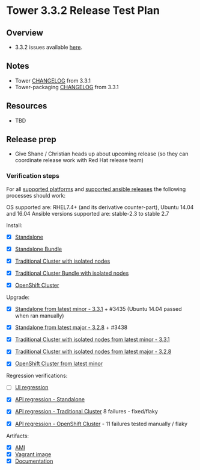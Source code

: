 # Tower 3.3.2 Release Test Plan

## Overview

* 3.3.2 issues available [here](https://github.com/ansible/tower/issues?q=is%3Aissue+milestone%3Arelease_3.3.2).


## Notes

* Tower [CHANGELOG](https://github.com/ansible/tower/compare/release_3.3.1...release_3.3.2) from 3.3.1
* Tower-packaging [CHANGELOG](https://github.com/ansible/tower-packaging/compare/release_3.3.1...release_3.3.2) from 3.3.1


## Resources

* TBD


## Release prep

- Give Shane / Christian heads up about upcoming release (so they can coordinate release work with Red Hat release team)


### Verification steps

For all [supported platforms](https://docs.ansible.com/ansible-tower/3.3.0/html/installandreference/requirements_refguide.html) and [supported ansible releases](https://access.redhat.com/articles/3382771) the following processes should work:

OS supported are: RHEL7.4+ (and its derivative counter-part), Ubuntu 14.04 and 16.04
Ansible versions supported are: stable-2.3 to stable 2.7

Install:

  * [x] [Standalone](http://jenkins.ansible.eng.rdu2.redhat.com/job/Test_Tower_Install/1167/)
  * [x] [Standalone Bundle](http://jenkins.ansible.eng.rdu2.redhat.com/job/Test_Tower_Bundle_Install/1730/)
  * [x] [Traditional Cluster with isolated nodes](http://jenkins.ansible.eng.rdu2.redhat.com/view/Tower/job/Test_Tower_Install_Cluster/1518/)
  * [x] [Traditional Cluster Bundle with isolated nodes](http://jenkins.ansible.eng.rdu2.redhat.com/view/Tower/job/qe-sandbox/job/Test_Tower_Install_Cluster_Plain/167/)
  * [x] [OpenShift Cluster](http://jenkins.ansible.eng.rdu2.redhat.com/view/Tower/job/Test_Tower_OpenShift_Deploy/445/)


Upgrade:

  * [x] [Standalone from latest minor - 3.3.1](http://jenkins.ansible.eng.rdu2.redhat.com/job/Test_Tower_Upgrade/3434/) + #3435 (Ubuntu 14.04 passed when ran manually)
  * [x] [Standalone from latest major - 3.2.8](http://jenkins.ansible.eng.rdu2.redhat.com/job/Test_Tower_Upgrade/3437/) + #3438
  * [x] [Traditional Cluster with isolated nodes from latest minor - 3.3.1](http://jenkins.ansible.eng.rdu2.redhat.com/job/qe-sandbox/job/Test_Tower_Upgrade_Plain/545/)
  * [x] [Traditional Cluster with isolated nodes from latest major - 3.2.8](http://jenkins.ansible.eng.rdu2.redhat.com/job/qe-sandbox/job/Test_Tower_Upgrade_Plain/546/)
  * [x] [OpenShift Cluster from latest minor](http://jenkins.ansible.eng.rdu2.redhat.com/view/Tower/job/Test_Tower_OpenShift_Upgrade/22/)


Regression verifications:

  * [ ] [UI regression](https://docs.google.com/document/d/1aJGD8c2lhCC_pNp7t7s4tVrf7p0SjpajJ7R7_n8mkHA/edit#heading=h.nd7oku9karga)
  * [x] [API regression - Standalone](http://jenkins.ansible.eng.rdu2.redhat.com/job/qe-sandbox/job/Test_Tower_Integration_Plain/133/testReport/)
  * [x] [API regression - Traditional Cluster](http://jenkins.ansible.eng.rdu2.redhat.com/view/Tower/job/qe-sandbox/job/Test_Tower_Integration_Cluster_Plain/31/) 8 failures - fixed/flaky
  * [x] [API regression - OpenShift Cluster](http://jenkins.ansible.eng.rdu2.redhat.com/job/Test_Tower_OpenShift_Integration/357/) - 11 failures tested manually / flaky


Artifacts:

  * [x] [AMI](http://jenkins.ansible.eng.rdu2.redhat.com/job/qe-sandbox/job/Build_Tower_Image_Plain/2/)
  * [x] [Vagrant image](http://jenkins.ansible.eng.rdu2.redhat.com/job/Build_Tower_Vagrant_Box/39/)
  * [x] [Documentation](http://jenkins.ansible.eng.rdu2.redhat.com/job/Build_Tower_Docs/3007/)
